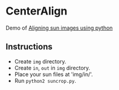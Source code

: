 # CenterAlign

Demo of [Aligning sun images using python](https://labjg.wordpress.com/2013/04/01/aligning-sun-images-using-python/)

## Instructions

- Create `img` directory.
- Create `in`, `out` in `img` directory.
- Place your sun files at 'img/in/'.
- Run `python2 suncrop.py`.
